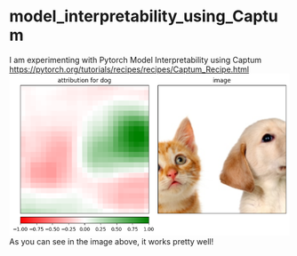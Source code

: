 # model_interpretability_using_Captum
I am experimenting with Pytorch Model Interpretability using Captum https://pytorch.org/tutorials/recipes/recipes/Captum_Recipe.html
![Alt text](image.png)
As you can see in the image above, it works pretty well!